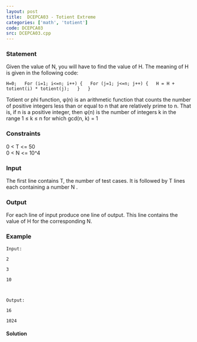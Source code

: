 ```yaml
---
layout: post
title:  DCEPCA03 - Totient Extreme
categories: ['math', 'totient']
code: DCEPCA03
src: DCEPCA03.cpp
---
```


### **Statement**

Given the value of N, you will have to find the value of H. The meaning of H
is given in the following code:

` H=0;  
For (i=1; i<=n; i++) {  
For (j=1; j<=n; j++) {  
H = H + totient(i) * totient(j);  
}  
} `

Totient or phi function, φ(n) is an arithmetic function that counts the
number of positive integers less than or equal to n that are relatively prime
to n. That is, if n is a positive integer, then φ(n) is the number of integers
k in the range 1 ≤ k ≤ n for which gcd(n, k) = 1

### Constraints

0 < T <= 50  
0 < N <= 10^4

### Input

The first line contains T, the number of test cases. It is followed by T lines
each containing a number N .

### Output

For each line of input produce one line of output. This line contains the
value of H for the corresponding N.

### Example

    
    
    Input:
    2
    3
    10
    
    Output:
    16
    1024



#### **Solution**



